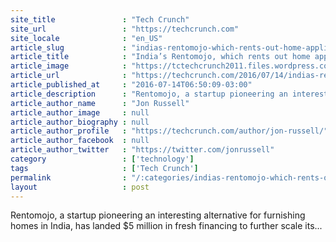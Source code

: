 ```yaml
---
site_title               : "Tech Crunch"
site_url                 : "https://techcrunch.com"
site_locale              : "en_US"
article_slug             : "indias-rentomojo-which-rents-out-home-appliances-and-furniture-raises-s5m"
article_title            : "India’s Rentomojo, which rents out home appliances and furniture, raises $5M"
article_image            : "https://tctechcrunch2011.files.wordpress.com/2016/07/shutterstock_403797079.jpg?w=764&h=400&crop=1"
article_url              : "https://techcrunch.com/2016/07/14/indias-rentmojo-which-rents-out-home-appliances-and-furniture-raises-5m/"
article_published_at     : "2016-07-14T06:50:09-03:00"
article_description      : "Rentomojo, a startup pioneering an interesting alternative for furnishing homes in India, has landed $5 million in fresh financing to further scale its..."
article_author_name      : "Jon Russell"
article_author_image     : null
article_author_biography : null
article_author_profile   : "https://techcrunch.com/author/jon-russell/"
article_author_facebook  : null
article_author_twitter   : "https://twitter.com/jonrussell"
category                 : ['technology']
tags                     : ['Tech Crunch']
permalink                : "/:categories/indias-rentomojo-which-rents-out-home-appliances-and-furniture-raises-s5m/"
layout                   : post
---
```


Rentomojo, a startup pioneering an interesting alternative for furnishing homes in India, has landed $5 million in fresh financing to further scale its...
